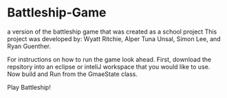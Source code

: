 # Battleship-Game
a version of the battleship game that was created as a school project
This project was developed by: Wyatt Ritchie, Alper Tuna Unsal, Simon Lee, and Ryan Guenther.


For instructions on how to run the game look ahead.
First, download the repsitory into an eclipse or inteliJ workspace that you would like to use. Now build and Run from the GmaeState class.

Play Battleship!
